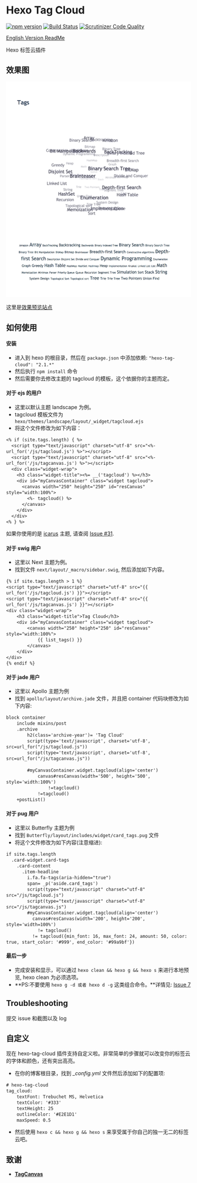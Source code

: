 # Hexo Tag Cloud

[![npm version](https://badge.fury.io/js/hexo-tag-cloud.svg)](https://badge.fury.io/js/hexo-tag-cloud)
[![Build Status](https://scrutinizer-ci.com/g/MikeCoder/hexo-tag-cloud/badges/build.png?b=master)](https://scrutinizer-ci.com/g/MikeCoder/hexo-tag-cloud/build-status/master)
[![Scrutinizer Code Quality](https://scrutinizer-ci.com/g/MikeCoder/hexo-tag-cloud/badges/quality-score.png?b=master)](https://scrutinizer-ci.com/g/MikeCoder/hexo-tag-cloud/?branch=master)

[English Version ReadMe](https://github.com/MikeCoder/hexo-tag-cloud/blob/master/README.md)

Hexo 标签云插件

## 效果图
![TagCloud](./img/example.png)

这里是[效果预览站点](https://mhexo.github.io/archives/)

## 如何使用
#### 安装
+ 进入到 hexo 的根目录，然后在 `package.json` 中添加依赖: `"hexo-tag-cloud": "2.1.*"`
+ 然后执行 `npm install` 命令
+ 然后需要你去修改主题的 tagcloud 的模板，这个依据你的主题而定。

#### 对于 ejs 的用户
+ 这里以默认主题 landscape 为例。
+ tagcloud 模板文件为 `hexo/themes/landscape/layout/_widget/tagcloud.ejs`
+ 将这个文件修改为如下内容：
```
<% if (site.tags.length) { %>
  <script type="text/javascript" charset="utf-8" src="<%- url_for('/js/tagcloud.js') %>"></script>
  <script type="text/javascript" charset="utf-8" src="<%- url_for('/js/tagcanvas.js') %>"></script>
  <div class="widget-wrap">
    <h3 class="widget-title"><%= __('tagcloud') %></h3>
    <div id="myCanvasContainer" class="widget tagcloud">
      <canvas width="250" height="250" id="resCanvas" style="width:100%">
        <%- tagcloud() %>
      </canvas>
    </div>
  </div>
<% } %>
```
如果你使用的是 [icarus](https://github.com/ppoffice/hexo-theme-icarus) 主题, 请查阅 [Issue #31](https://github.com/MikeCoder/hexo-tag-cloud/issues/31).

#### 对于 swig 用户
+ 这里以 Next 主题为例。
+ 找到文件 `next/layout/_macro/sidebar.swig`, 然后添加如下内容。
```
{% if site.tags.length > 1 %}
<script type="text/javascript" charset="utf-8" src="{{ url_for('/js/tagcloud.js') }}"></script>
<script type="text/javascript" charset="utf-8" src="{{ url_for('/js/tagcanvas.js') }}"></script>
<div class="widget-wrap">
    <h3 class="widget-title">Tag Cloud</h3>
    <div id="myCanvasContainer" class="widget tagcloud">
        <canvas width="250" height="250" id="resCanvas" style="width:100%">
            {{ list_tags() }}
        </canvas>
    </div>
</div>
{% endif %}
```

#### 对于 jade 用户
+ 这里以 Apollo 主题为例
+ 找到 `apollo/layout/archive.jade` 文件，并且把 container 代码块修改为如下内容:
```
block container
    include mixins/post
    .archive
        h2(class='archive-year')= 'Tag Cloud'
        script(type='text/javascript', charset='utf-8', src=url_for("/js/tagcloud.js"))
        script(type='text/javascript', charset='utf-8', src=url_for("/js/tagcanvas.js"))

        #myCanvasContainer.widget.tagcloud(align='center')
            canvas#resCanvas(width='500', height='500', style='width:100%')
                !=tagcloud()
            !=tagcloud()
    +postList()
```

#### 对于 pug 用户

+ 这里以 Butterfly 主题为例
+ 找到 `Butterfly/layout/includes/widget/card_tags.pug` 文件
+ 将这个文件修改为如下内容(注意缩进):

```
if site.tags.length
  .card-widget.card-tags
    .card-content
      .item-headline
        i.fa.fa-tags(aria-hidden="true")
        span= _p('aside.card_tags')
        script(type="text/javascript" charset="utf-8" src="/js/tagcloud.js")
        script(type="text/javascript" charset="utf-8" src="/js/tagcanvas.js")
        #myCanvasContainer.widget.tagcloud(align='center')
          canvas#resCanvas(width='200', height='200', style='width=100%')
            != tagcloud()
          != tagcloud({min_font: 16, max_font: 24, amount: 50, color: true, start_color: '#999', end_color: '#99a9bf'})
```

#### 最后一步

+ 完成安装和显示，可以通过 `hexo clean && hexo g && hexo s` 来进行本地预览, hexo clean 为必须选项。
+ **PS:不要使用 `hexo g -d 或者 hexo d -g` 这类组合命令。**详情见: [Issue 7](https://github.com/MikeCoder/hexo-tag-cloud/issues/7)

## Troubleshooting
提交 issue 和截图以及 log

## 自定义
现在 hexo-tag-cloud 插件支持自定义啦。非常简单的步骤就可以改变你的标签云的字体和颜色，还有突出高亮。

+ 在你的博客根目录，找到 *_config.yml* 文件然后添加如下的配置项:

```
# hexo-tag-cloud
tag_cloud:
    textFont: Trebuchet MS, Helvetica
    textColor: '#333'
    textHeight: 25
    outlineColor: '#E2E1D1'
    maxSpeed: 0.5

```
+ 然后使用 `hexo c && hexo g && hexo s` 来享受属于你自己的独一无二的标签云吧。

## 致谢
+ **[TagCanvas](http://www.goat1000.com/tagcanvas.php)**
